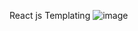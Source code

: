 React js Templating
![image](https://github.com/amrito502/LaravelApi-ReactJs-Inventory-and-POS-Management-System/assets/86122901/675007cf-c758-474b-b356-6e8f3ceb9387)
